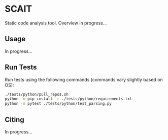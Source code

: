 # SCAIT

Static code analysis tool. Overview in progress...

## Usage

In progress...

## Run Tests

Run tests using the following commands (commands vary slightly based on OS):

```bash
./tests/python/pull_repos.sh
python -m pip install -r ./tests/python/requirements.txt
python -m pytest ./tests/python/test_parsing.py
```

## Citing

In progress...
